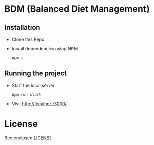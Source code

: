 # BDM (Balanced Diet Management)

## Installation

-   Clone this Repo
-   Install dependencies using NPM

    ```bash
    npm i
    ```

## Running the project

-   Start the local server

    ```bash
    npm run start
    ```

-   Visit [http://localhost:3000/](http://localhost:3000/)

# License

See enclosed [LICENSE](./LICENSE)
